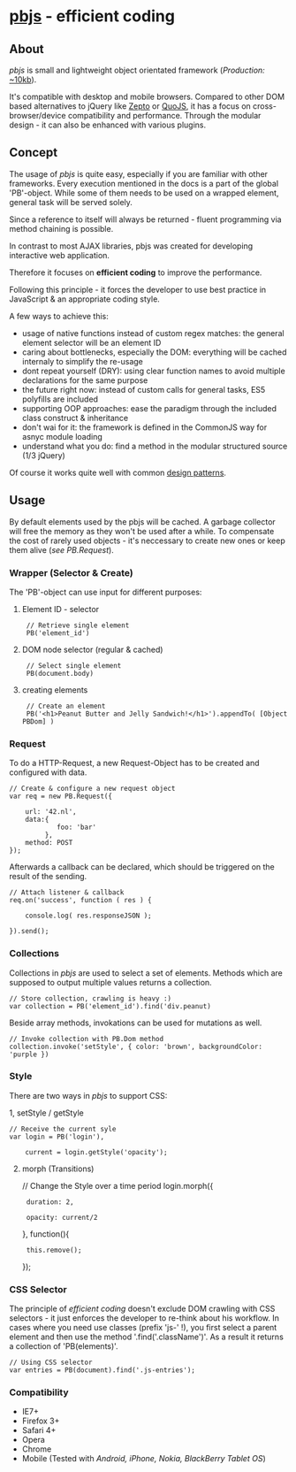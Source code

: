 [pbjs](http://pluxbox.nl/products/pbjs) - efficient coding
==========================================================



About
-----

*pbjs* is small and lightweight object orientated framework (*Production:* [~10kb](http://link)).

It's compatible with desktop and mobile browsers. Compared to other DOM based alternatives to jQuery like [Zepto](http://zeptojs.com/) or [QuoJS](http://quojs.tapquo.com/), it has a focus on cross-browser/device compatibility and performance. Through the modular design - it can also be enhanced with various plugins.



Concept
-------

The usage of *pbjs* is quite easy, especially if you are familiar with other frameworks. Every execution mentioned in the docs is a part of the global 'PB'-object. While some of them needs to be used on a wrapped element, general task will be served solely.

Since a reference to itself will always be returned - fluent programming via method chaining is possible.

In contrast to most AJAX libraries, pbjs was created for developing interactive web application.

Therefore it focuses on **efficient coding** to improve the performance.

Following this principle - it forces the developer to use best practice in JavaScript & an appropriate coding style.

A few ways to achieve this:

- usage of native functions instead of custom regex matches: the general element selector will be an element ID
- caring about bottlenecks, especially the DOM: everything will be cached internaly to simplify the re-usage
- dont repeat yourself (DRY): using clear function names to avoid multiple declarations for the same purpose
- the future right now: instead of custom calls for general tasks, ES5 polyfills are included
- supporting OOP approaches: ease the paradigm through the included class construct & inheritance
- don't wai for it: the framework is defined in the CommonJS way for asnyc module loading
- understand what you do: find a method in the modular structured source (1/3 jQuery)

Of course it works quite well with common [design patterns](http://addyosmani.com/resources/essentialjsdesignpatterns/book/).



Usage
-----

By default elements used by the pbjs will be cached. A garbage collector will free the memory as they won't be used after a while. To compensate the cost of rarely used objects - it's neccessary to create new ones or keep them alive (*see PB.Request*).


### Wrapper (Selector & Create)

The 'PB'-object can use input for different purposes:

1. Element ID - selector 

        // Retrieve single element    
        PB('element_id')

2. DOM node selector (regular & cached)
        
        // Select single element
        PB(document.body)

3. creating elements

        // Create an element     
        PB('<h1>Peanut Butter and Jelly Sandwich!</h1>').appendTo( [Object PBDom] )

### Request

To do a HTTP-Request, a new Request-Object has to be created and configured with data.

    // Create & configure a new request object
    var req = new PB.Request({
    
        url: '42.nl',
        data:{ 
                foo: 'bar'
             },
        method: POST        
    });
    
Afterwards a callback can be declared, which should be triggered on the result of the sending.
        
    // Attach listener & callback
    req.on('success', function ( res ) {
        
        console.log( res.responseJSON );
        
    }).send();
    

### Collections

Collections in *pbjs* are used to select a set of elements. Methods which are supposed to output multiple values returns a collection. 

    // Store collection, crawling is heavy :)
    var collection = PB('element_id').find('div.peanut)

Beside array methods, invokations can be used for mutations as well.

    // Invoke collection with PB.Dom method
    collection.invoke('setStyle', { color: 'brown', backgroundColor: 'purple })
        

### Style

There are two ways in *pbjs* to support CSS:

1, setStyle / getStyle

    // Receive the current syle
    var login = PB('login'),
    
        current = login.getStyle('opacity');
         
2. morph (Transitions)

    // Change the Style over a time period
    login.morph({
    
        duration: 2,        
        
        opacity: current/2
        
    }, function(){
        
        this.remove();
        
    });


### CSS Selector

The principle of *efficient coding* doesn't exclude DOM crawling with CSS selectors - it just enforces the developer to re-think about his workflow. In cases where you need use classes (prefix 'js-' !), you first select a parent element and then use the method '.find('.className')'. As a result it returns a collection of 'PB(elements)'.

    // Using CSS selector
    var entries = PB(document).find('.js-entries');


### Compatibility

- IE7+
- Firefox 3+
- Safari 4+
- Opera
- Chrome
- Mobile (Tested with *Android, iPhone, Nokia, BlackBerry Tablet OS*)